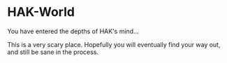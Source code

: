 # HAK-World
You have entered the depths of HAK's mind...

This is a very scary place.  Hopefully you will eventually find your way out, and still be sane in the process.
